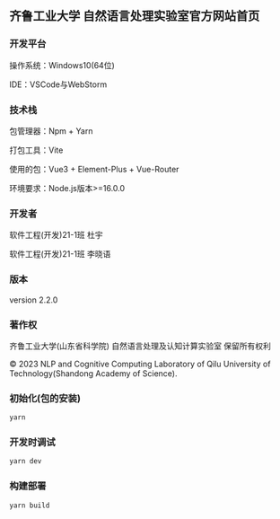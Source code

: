 ## 齐鲁工业大学 自然语言处理实验室官方网站首页

### 开发平台

操作系统：Windows10(64位)

IDE：VSCode与WebStorm

### 技术栈

包管理器：Npm + Yarn

打包工具：Vite

使用的包：Vue3 + Element-Plus + Vue-Router

环境要求：Node.js版本>=16.0.0


### 开发者

软件工程(开发)21-1班 杜宇

软件工程(开发)21-1班 李晓语


### 版本

version 2.2.0


### 著作权

齐鲁工业大学(山东省科学院) 自然语言处理及认知计算实验室 保留所有权利

&copy; 2023 NLP and Cognitive Computing Laboratory of Qilu University of Technology(Shandong Academy of Science).


### 初始化(包的安装)

```sh
yarn
```

### 开发时调试

```sh
yarn dev
```

### 构建部署

```sh
yarn build
```
